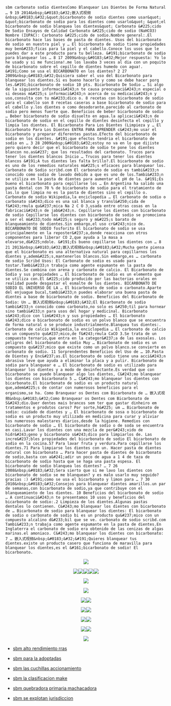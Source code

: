 
```
sbm carbonato sodio dientesComo Blanquear Los Dientes De Forma Natural … 9 19 2014&nbsp;&#0183;&#32;嵌入式视频&nbsp;&#0183;&#32;&quot;bicarbonato de sodio dientes como usar&quot; &quot;bicarbonato de sodio para los dientes como usarlo&quot; &quot;el bicarbonato de sodio blanquea los dientes&quot; Carbonato &#225;cido De Sodio Ensayos de Calidad Carbonato &#225;cido de sodio (NaHCO3) Nombre (IUPAC): Carbonato &#225;cido de sodio.Nombre general:.El bicarbonato hace las bases de pasta de dientes. Usos del bicarbonato de sodio en nuestra piel y … El bicarbonato de sodio tiene propiedades muy ben&#233;ficas para la piel y el cabello.Conoce los usos que le puedes dar a este producto para tu belleza. &#191;bicarbonato de sodio para blanquear los … 8 17 2009&nbsp;&#0183;&#32;Mejor respuesta: Yo lo he usado y si me funciona!.me los lavaba 3 veces al dia con un poquito de bicarbonato sobre el cepillo de dientes humedo con agua!. &#191;Como se usa el BICARBONATO en los dientes? 2 27 2009&nbsp;&#0183;&#32;Quisiera saber el uso del Bicarbonato para blanquear los dientes.Si es bueno hacerlo y como se debe hacer porq les.&#191;bicarbonato de sodio 10 pts. Bicarbonato De Sodio … Si algo de la siguiente informaci&#243;n te causa preocupaci&#243;n especial o si deseas m&#225;s informaci&#243;n acerca de su medicaci&#243;n y uso,consulta con tu m&#233;dico o. 8 recetas con bicarbonato de sodio para el cabello son 8 recetas caseras a base bicarbonato de sodio para el cabello y.los dientes o como desodorante.parecido al carbonato de sodio pero menos fuerte que. Beneficios de beber bicarbonato de sodio … Beber bicarbonato de sodio disuelto en agua.la aplicaci&#243;n de bicarbonato de sodio en el cepillo de dientes desinfecta el cepillo y limpia los dientes. El Bicarbonato Para Los Dientes (Limpieza y … El Bicarbonato Para Los Dientes ENTRA PARA APRENDER c&#243;mo usar el bicarbonato y preparar diferentes pastas.Efecto del bicarbonato de sodio en los dientes. &#191;que efectos tendria el bicarbonato de sodio en … 3 28 2009&nbsp;&#0183;&#32;estoy no va en lo que dijiste pero quiero decir que el bicarbonato de sodio te pone los dientes blancon no.as&#237; que los resultados del carbonato. Trucos para tener los dientes blancos Inicio … Trucos para tener los dientes blancos &#191;A tus dientes les falta brillo?.El bicarbonato de sodio es uno de los remedios naturales m&#225;s eficaces para blanquear los. Carbonato de Sodio scribd.com El carbonato de sodio es tambi&#233;n conocido como sodio de lavado debido a que es uno de los.Tambi&#233;n se utiliza en la pasta de dientes para aumentar el pH de la. &#191;Es bueno el bicarbonato para cepillarse los … En Argentina ha salido una pasta dental con 70 % de bicarbonato de sodio para el tratamiento de las.lo que limpia no es la pasta de dientes sino el cepillo o. Carbonato de sodio Wikipedia,la enciclopedia … El carbonato de sodio o carbonato s&#243;dico es una sal blanca y transl&#250;cida de f&#243;rmula qu&#237;mica Na 2 C O 3,usada entre otras cosas en la fabricaci&#243;n de jab&#243;n. Cepillarse los dientes con bicarbonato de sodio Cepillarse los dientes con bicarbonato de sodio se promociona a ser el m&#233;todo m&#225;s seguro y m&#225;s barato de blanqueamiento de dientes.Sin embargo,el uso cr&#243;nico de. BICARBONATO DE SODIO fosforito El bicarbonato de sodio se usa principalmente en la reposter&#237;a,donde reacciona con otros componentes para liberar CO 2,que ayuda a la masa a elevarse,d&#225;ndole. &#191;Es bueno cepillarse los dientes con … 8 21 2013&nbsp;&#0183;&#32;嵌入式视频&nbsp;&#0183;&#32;Mucha gente piensa que el bicarbonato es una alternativa natural para cepillarnos los dientes y,adem&#225;s,mantenerlos blancos.Sin embargo,es … carbonato de sodio Scribd Usos: El Carbonato de sodio es usado para tostar.Tambi&#233;n trabaja como agente espumante en la pasta de dientes.Se combina con arena y carbonato de calcio. El Bicarbonato de Sodio y sus propiedades … El bicarbonato de sodio es un elemento que se utiliza con.El &#225;cido producido por las bacterias orales en realidad puede desgastar el esmalte de los dientes. BICARBONATO DE SODIO EL UNIVERSO DE LA … El bicarbonato de sodio o carbonato.Aparte del enjuague bucal,tambi&#233;n puedes elaborar una buena pasta de dientes a base de bicarbonato de sodio. Beneficios del Bicarbonato de Sodio: Un … 嵌入式视频&nbsp;&#0183;&#32;El Bicarbonato de sodio tambi&#233;n conocido como carbonato,no solo es &#250;til para hornear sino tambi&#233;n para usos del hogar y medicinal. Bicarbonato s&#243;dico con lim&#243;n y sus propiedades … El bicarbonato s&#243;dico o bicarbonato de sodio es un polvo blanco que se encuentra de forma natural o se produce industrialmente.Blanquea tus dientes:. Carbonato de calcio Wikipedia,la enciclopedia … El carbonato de calcio es un compuesto qu&#237;mico,de f&#243;rmula CaCO 3.Se trata de un compuesto ternario,que entra en la categor&#237;a de las oxosales. Los peligros del bicarbonato de sodio Muy … Bicarbonato de sodio es un compuesto qu&#237;mico que existe como un polvo blanco.se convierte en carbonato de sodio. 11 Sorprendentes Beneficios del Uso de … 10.Pasta de Dientes y Enc&#237;as.El bicarbonato de sodio tiene una acci&#243;n abrasiva leve que ayuda a eliminar la placa y a pulir. Bicarbonato de sodio para blanquear e … El bicarbonato de sodio es utilizado para blanquear los dientes y a modo de desinfectante.Es verdad que con bicarbonato se puede blanquear algo los dientes, C&#243;mo blanquear los dientes con bicarbonato 5 … C&#243;mo blanquear los dientes con bicarbonato.El bicarbonato de sodio es un producto natural que,adem&#225;s de contar con numerosos beneficios para el organismo,se ha. Como Branquear os Dentes com Bicarbonato de … 嵌入式视频&nbsp;&#0183;&#32;Como Branquear os Dentes com Bicarbonato de S&#243;dio.Quer dentes mais brancos sem ter que gastar dinheiro em tratamentos e produtos caros? Por sorte,h&#225; um … Bicarbonato de sodio: cuidado de dientes y … El bicarbonato de sosa o bicarbonato de sodio es un producto muy utilizado en medicina para curar y aliviar los numerosos malestares diarios,desde la higiene. Remedios con bicarbonato de sodio … El bicarbonato de sodio o de soda se encuentra en casi.Lavar los dientes con una mezcla de per&#243;xido de hidr&#243;geno y bicarbonato s&#243;dico para limpiarlos de. Las incre&#237;bles propiedades del bicarbonato de sodio El bicarbonato de sodio en la cocina.57 Para lavar fruta y verdura.Para cepillarse los dientes.71 Para limpiarse los dientes con un. Hacer pasta de dientes natural con bicarbonato … Para hacer pasta de dientes de bicarbonato de sodio,basta con a&#241;adir un poco de agua a 1 4 de taza de bicarbonato de sodio hasta que se haga una pasta espesa. El bicarbonato de sodio blanquea los dientes? … 7 26 2008&nbsp;&#0183;&#32;Sera sierto que si me lavo los dientes con bicarbonato de sodio se me blanquean? y es malo usarlo muy seguido? gracias :) &#191;como se usa el bicarbonato y limon para … 7 30 2010&nbsp;&#0183;&#32;Consejos para blanquear dientes amarillos.un par de semanas,con bicarbonato de sodio,ya que contribuye con el blanqueamiento de los dientes. 10 Beneficios del bicarbonato de sodio … A continuaci&#243;n te presentamos 10 usos y beneficios del bicarbonato de sodio:.2 Limpieza de los dientes.Algunas pastas dentales lo contienen. C&#243;mo blanquear los dientes con bicarbonato de … Bicarbonato de sodio para blanquear los dientes: El bicarbonato de sodio o carbonato de sodio bi es un producto qu&#237;mico con un compuesto alcalino d&#233;bil que se ve. carbonato de sodio scribd.com Tambi&#233;n trabaja como agente espumante en la pasta de dientes.En Inglaterra el carbonato de sodio era obtenido de las cenizas de algas marinas.el amoniaco. C&#243;mo blanquear los dientes con bicarbonato: 7 … 嵌入式视频&nbsp;&#0183;&#32;&#191;Quieres blanquear tus dientes.existe un producto casero que funciona de maravilla para blanquear los dientes,es el &#161;bicarbonato de sodio! El bicarbonato. 
```

<div align="center">

<a href="https://es-crusher.shibang-china.com/github&k=sbm+carbonato+sodio+dientes"><img src="https://static.shibang-china.com/es/crusher/logo.jpg"></a>

<a href="https://es-crusher.shibang-china.com/github&k=sbm+carbonato+sodio+dientes"><img src="https://static.shibang-china.com/es/crusher/index.jpg"></a><a href="https://es-crusher.shibang-china.com/material.htmlgithub&k=sbm+carbonato+sodio+dientes"><img src="https://static.shibang-china.com/es/crusher/material.jpg"></a><a href="https://es-crusher.shibang-china.com/application.htmlgithub&k=sbm+carbonato+sodio+dientes"><img src="https://static.shibang-china.com/es/crusher/application.jpg"></a><a href="https://es-crusher.shibang-china.com/aboutus.htmlgithub&k=sbm+carbonato+sodio+dientes"><img src="https://static.shibang-china.com/es/crusher/aboutus.jpg"></a><a href="https://es-crusher.shibang-china.com/contact.htmlgithub&k=sbm+carbonato+sodio+dientes"><img src="https://static.shibang-china.com/es/crusher/contact.jpg"></a>

<a href="https://es-crusher.shibang-china.com/github&k=sbm+carbonato+sodio+dientes"><img src="https://static.shibang-china.com/es/crusher/banner.jpg"></a>

<a href="https://swt.shibang-china.com/github&k=sbm+carbonato+sodio+dientes"><img src="https://static.shibang-china.com/es/crusher/text.jpg"></a>

<a href="https://swt.shibang-china.com/github&k=sbm+carbonato+sodio+dientes"><img src="https://static.shibang-china.com/es/crusher/chat.jpg"></a><a href="https://es-crusher.shibang-china.com/contact.htmlgithub&k=sbm+carbonato+sodio+dientes"><img src="https://static.shibang-china.com/es/crusher/message.jpg"></a>

<a href="https://es-crusher.shibang-china.com/products/pe.htmlgithub&k=sbm+carbonato+sodio+dientes"><img src="https://static.shibang-china.com/es/crusher/pe.jpg"></a><a href="https://es-crusher.shibang-china.com/products/pf.htmlgithub&k=sbm+carbonato+sodio+dientes"><img src="https://static.shibang-china.com/es/crusher/pf.jpg"></a>

<a href="https://es-crusher.shibang-china.com/products/hpt.htmlgithub&k=sbm+carbonato+sodio+dientes"><img src="https://static.shibang-china.com/es/crusher/hpt.jpg"></a><a href="https://es-crusher.shibang-china.com/products/vsi.htmlgithub&k=sbm+carbonato+sodio+dientes"><img src="https://static.shibang-china.com/es/crusher/vsi.jpg"></a>

<a href="https://es-crusher.shibang-china.com/products/klv.htmlgithub&k=sbm+carbonato+sodio+dientes"><img src="https://static.shibang-china.com/es/crusher/klv.jpg"></a><a href="https://es-crusher.shibang-china.com/products/portable.htmlgithub&k=sbm+carbonato+sodio+dientes"><img src="https://static.shibang-china.com/es/crusher/portable.jpg"></a>

<a href="https://swt.shibang-china.com/github&k=sbm+carbonato+sodio+dientes"><img src="https://static.shibang-china.com/es/crusher/case.jpg"></a>

</div>


* [sbm alto rendimiento rras](sbm%20alto%20rendimiento%20rras.md)

* [sbm para la adoptadas](sbm%20para%20la%20adoptadas.md)

* [sbm las cuchillas accionamiento](sbm%20las%20cuchillas%20accionamiento.md)

* [sbm la clasificacion make](sbm%20la%20clasificacion%20make.md)

* [sbm quebradora primaria machacadora](sbm%20quebradora%20primaria%20machacadora.md)

* [sbm se explotan jurisdiccion](sbm%20se%20explotan%20jurisdiccion.md)